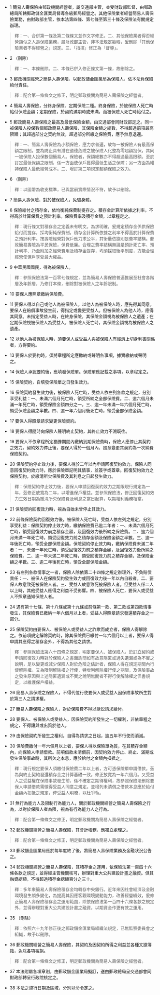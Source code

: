 * 1 簡易人壽保險由郵政機關經營者，屬交通部主管，並受財政部監督，由郵政總局所轄郵政儲金匯業局督導各級郵局經營之。其他保險業者經營簡易人壽保險業務，由財政部主管，依本法第四條、第七條至第三十條及保險法有關規定辦理。

> 釋：一、合併第一條及第二條條文並作文字修正。二、其他保險業者得否經營類似之人壽保險業務，屬財政部主管，非本法規定範疇，爰刪除「其他保險業者不得經營之」規定。三、「指揮」修正為「督導」。

* 2 （刪除）

> 釋：一、本條刪除。二、本條已併入修正條文第一條，故刪除之。

* 3 郵政機關經營之簡易人壽保險，以郵政儲金匯業局為保險人，依本法負保險給付責任。

> 釋：配合第一條條文之修正，明定郵政機關為簡易人壽保險之經營者。

* 4 簡易人壽保險，分終身保險、定期保險二種。終身保險，於被保險人死亡時給付保險金額；定期保險，於契約滿期時或未滿，而被保險人死亡時給付之。

* 5 郵政簡易人壽保險之最高及最低保險金額，由交通部會同財政部定之。同一被保險人投保數個郵政簡易人壽保險，其保險金額之總數，不得超過前項最高限額；其超過部分之契約無效，超過部分所繳之保險費，應予無息退還。

> 釋：一、簡易人壽保險為小額保險，應力求普遍，故每一被保險人有最高保額之限制。並為防止具有潛在道德危險之被保險人化整為零超額投保，其同一被保險人投保數個簡易人。保險者，保額總數亦不得超過最高限額。至於訂定最低保額之限制，係一方面使保戶獲得最低生活之保障；另一方面為維持保險人最低經營成本。二、增訂第二項規定超額保險之效力。

* 6 （刪除）

> 釋：以國幣為收支標準，已與當前實際情況不符，故予以刪除。

* 7 簡易人壽保險，對於被保險人，免驗身體。

* 8 保險給付之積存金，依均衡純保費制提存之。積存金計算所依據之利率，不得高於計算保費之預計利率。保險費率及積存金額，以章程定之。

> 釋：現行條文對積存金之定義未有明文。為求明確，爰規定積存金係供保險給付而提存，採均衡純保費制，積存金計算所依據之利率不得高於計算保費之預計利率。按壽險經營對保戶應力求公平，其衡量依據則是費率結構。郵政簡易壽險為平民保險，保費低廉。合理之費率結構無論是預計死亡率、預計利率、乃至附加之經營費用及積存金提存，均須採取衡平制度，方能合理經營使保戶享受最大權益。

* 9 中華民國國民，得為被保險人。

> 釋：參照保險法第一百零七條規定，並為簡易人壽保險普遍推展至社會各階層及年齡層，乃修訂本條，刪除對被保險人之年齡限制。

* 10 要保人應照章繳納保險費。

* 11 要保人得以自己或他人為被保險人，以他人為被保險人時，應先得其同意。要保人在賠償事故發生前，得指定或變更受益人。但被保險人為他人時，應得其同意。未指定受益人時，在終身保險，其保險金額視為被保險人之遺產；在定期保險視被保險人為受益人，被保險人死亡時，其保險金額視為被保險人之遺產。

* 12 以他人為被保險人時，須要保人或受益人與被保險人有經濟上切身利害關係者，方得要約。

* 13 要保人於要約時，須將章程所定應繳納或聲明各事項，據實繳納或聲明之。

* 14 保險人承認要約後，應填發保險單。保險單應記載之事項，以章程定之。

* 15 保險契約，自填發保險單之日發生效力。

* 16 保險契約發生效力後，被保險人死亡時，受益人依左列各款之規定，分別享受利益：一、未滿六個月死亡時，領受所納之全部保險費。二、逾六個月未滿一年死亡時，領受保險金額四分之一。三、逾一年未滿一年六個月死亡時，領受保險金額之半數。四、逾一年六個月後死亡時，領受全部保險金額。

* 17 要保人得照章請求變更保險契約。

* 18 要保人得隨時向保險人聲明終止契約，其終止效力不溯既往。

* 19 要保人不依章程所定猶豫期間內繳納到期保險費時，保險人應停止其契約之效力。契約效力停止後，要保人得於一個月內，照章變更其契約為一次納費保險契約。

* 20 保險契約停止效力後，要保人得於二年以內申請回復契約效力。保險人同意回復契約效力時，應於保險單記明其情事，並簽字或蓋章。回復契約效力之保險契約，於繳清所欠保險費及其利息之日起發生效力。

> 釋：保險契約停止效力後，要保人申請回復契約效力之期限現行規定為一年，茲修正放寬為二年，以增進保戶權益。並參照保險法，修正回復契約效力生效日期為繳清所欠保險費及利息之當日起算，以期權利義務相當。

* 21 保險契約回復效力時，視為自始未曾停止其效力。

* 22 前條保險契約回復效力後，被保險人死亡時，受益人依左列之規定，分別享受利益：保險契約停止效力時，繳納保險費已逾二年者：一、未滿六個月死亡時，領受回復效力前之積存金額，及回復效力後所納之保險費。二、逾六個月未滿一年死亡時，領受回復效力前之積存金額及保險金額之半數。三、逾一年後死亡時，領受全部保險金額。保險契約停止效力時，繳納保險費未滿二年者：一、未滿一年死亡時，領受回復效力前之積存金額，及回復效力後所納之保險費。二、逾一年未滿二年死亡時，領受回復效力前之積存金額，及保險金額之半數。三、逾二年後死亡時，領受全部保險金額。

* 23 有左列各款情事之一者，保險人除依第二十四條之規定辦理外，不負賠償責任：一、被保人在保險契約發生效力或回復效力後一年以內自殺者。二、要保人故意致死被保險人者。三、受益人故意致死被保險人者。但受益人係二人以上時，其他受益人應得之利益不受影響。四、被保險人死亡，要保人或受益人不照章通知保險人者。

* 24 遇有第十七條、第十八條或第十九條或前條第一款、第二款或第四款情事發生，其保險費已繳納一年六個月以上者，受益人得照章請求發還積存金之一部分。

* 25 保險契約由要保人、被保險人或受益人之詐欺而成立者，保險人得解除之。依前項規定解除契約時，除其保險費已繳付一年六個月以上者，要保人得申請其應得之積存金外，不得為其他之請求。

> 釋：參照保險法第六十四條之規定，明定要保人、被保險人，於訂立契約或申請回復效力時對於保險人之書面詢問如有故意隱匿或過失遺漏或為不實之說明，足以變更或減少保險人對於危險之估計者，保險人得在規定期間內行使解除權。又為限制解除權之行使，特增列解除權行使之期限，及保險事故之發生原因與上述隱匿遺漏或不實之說明無關者不得行使解除權之但書規定，以維護保戶權益。

* 26 簡易人壽保險之保險人，不得代位行使要保人或受益人因保險事故所生對於第三人之請求權。

* 27 簡易人壽保險之保險人，對於保險費不得以訴訟請求給付。

* 28 要保人、被保險人或受益人，因保險契約所發生之一切權利，非依章程之規定，不得讓與或出質於他人。

* 29 由保險契約所發生之權利，自得為請求之日起，逾五年不行使而消滅。

* 30 保險費繳付一年六個月以上者，要保人得以保險單為質，在其積存金額內，向保險人申請借款。前項借款未清償前，因契約效力停止、終止、滿期或發生保險事故時，其所欠之本息，應於給付之金額內扣抵之。

> 釋：現行規定要保人須繳付保險費二年以上者，方可憑保險單申請借款。茲為與終止契約發還積存金之計算基礎一致，修正放寬為一年六個月。又受益人之受益權在保險事故發生前，係不確定之期待權利，故參照保險法刪除要保人申請借款需徵得受益人同意之規定。並增列未清償之借款本息應於給付金額內扣抵之規定，俾受益人明瞭，以杜爭執。

* 31 無行為能力人及限制行為能力人，關於郵政機關經營之簡易人壽保險之行為，以對於保險人者為限，視為有行為能力人之行為。

> 釋：配合第一條條文之修正，明定郵政機關為簡易人壽保險之經營者。

* 32 郵政機關經營之簡易人壽保險，其會計帳務，應獨立處理之。

> 釋：配合第一條條文之修正，明定郵政機關為簡易人壽保險之經營者。

* 33 郵政儲金匯業局應於每年度終了後，將簡易人壽保險業務及金融狀況公告之。

* 34 郵政機關經營之簡易人壽保險，其積存金之運用，依保險法第一百四十六條各款之規定，並得經主管機關核可，辦理對重大公共建設計畫之融資。但其融資總額，不得超過積存金總額百分之三十。

> 釋：多年來簡易人壽保險積存金均轉存中央銀行。近年來因社會經濟及金融環境發生頗多變化，為提高其因應客觀環境變動能力，改善經營績效，爰修正簡易人壽保險積存金之運用範圍，除依保險法第一百四十六條各款之規定外，並得辦理對重大公共建設計畫之融資，以期資金作更有效之運用。

* 35 （刪除）

> 釋：依照六十九年修正後之郵政儲金匯業局組織法規定，已無監察委員會之組織，故予以刪除。

* 36 郵政機關經營之簡易人壽保險，其契約及因契約所得之利益並各種文據簿籍，免除各項稅捐。

> 釋：配合第一條條文之修正，明定郵政機關為簡易人壽保險之經營者。

* 37 本法附屬各項章則，由郵政儲金匯業局擬訂，送由郵政總局呈交通部會同財政部轉呈行政院核定之。

* 38 本法之施行日期及區域，分別以命令定之。

